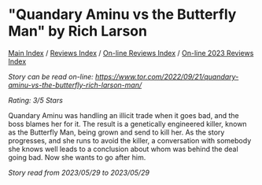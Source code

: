 # "Quandary Aminu vs the Butterfly Man" by Rich Larson

[Main Index](../../../README.md) / [Reviews Index](../../README.md) / [On-line Reviews Index](../README.md) / [On-line 2023 Reviews Index](README.md)

*Story can be read on-line: <https://www.tor.com/2022/09/21/quandary-aminu-vs-the-butterfly-rich-larson-man/>*

*Rating: 3/5 Stars*

Quandary Aminu was handling an illicit trade when it goes bad, and the boss blames her for it. The result is a genetically engineered killer, known as the Butterfly Man, being grown and send to kill her. As the story progresses, and she runs to avoid the killer, a conversation with somebody she knows well leads to a conclusion about whom was behind the deal going bad. Now she wants to go after him.

*Story read from 2023/05/29 to 2023/05/29*
